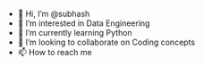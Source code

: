 - 👋 Hi, I’m @subhash
- 👀 I’m interested in Data Engineering
- 🌱 I’m currently learning Python
- 💞️ I’m looking to collaborate on Coding concepts
- 📫 How to reach me 

<!---
subhash-git/subhash-git is a ✨ special ✨ repository because its `README.md` (this file) appears on your GitHub profile.
You can click the Preview link to take a look at your changes.
--->
